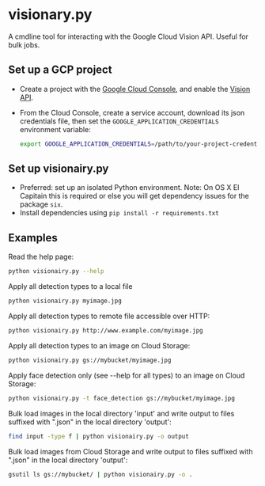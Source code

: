 # visionary.py

A cmdline tool for interacting with the Google Cloud Vision API. Useful for bulk jobs.

## Set up a GCP project

* Create a project with the [Google Cloud Console][cloud-console], and enable
  the [Vision API][vision-api].
* From the Cloud Console, create a service account,
  download its json credentials file, then set the 
  `GOOGLE_APPLICATION_CREDENTIALS` environment variable:

  ```bash
  export GOOGLE_APPLICATION_CREDENTIALS=/path/to/your-project-credentials.json
  ```

[cloud-console]: https://console.cloud.google.com
[vision-api]: https://console.cloud.google.com/apis/api/vision.googleapis.com/overview?project=_

## Set up visionairy.py

* Preferred: set up an isolated Python environment. Note: On OS X El Capitain this
is required or else you will get dependency issues for the package `six`.
* Install dependencies using `pip install -r requirements.txt`

## Examples

Read the help page:

```bash
python visionairy.py --help
```

Apply all detection types to a local file

```bash
python visionairy.py myimage.jpg
```

Apply all detection types to remote file accessible over HTTP:

```bash
python visionairy.py http://www.example.com/myimage.jpg
```

Apply all detection types to an image on Cloud Storage:

```bash
python visionairy.py gs://mybucket/myimage.jpg
```

Apply face detection only (see --help for all types) to an image on Cloud Storage:

```bash
python visionairy.py -t face_detection gs://mybucket/myimage.jpg
```

Bulk load images in the local directory 'input' and write output to files suffixed with
".json" in the local directory 'output':

```bash
find input -type f | python visionairy.py -o output
```

Bulk load images from Cloud Storage and write output to files suffixed with
".json" in the local directory 'output':

```bash
gsutil ls gs://mybucket/ | python visionairy.py -o .
```

